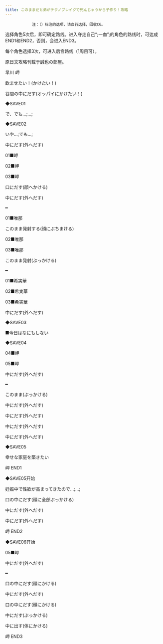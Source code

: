 ```yaml
---
title: このままだと弟がテクノブレイクで死んじゃうから子作り！攻略
---
```


                注：（）标注的选项，请自行选择，回收CG。

选择角色5次后，即可确定路线。进入夺走自己“;一血”;的角色的路线时，可达成END1和END2，否则，会进入END3。

每个角色选择3次，可进入后宫路线（1周目可）。

原日文攻略刊载于誠也の部屋。



早川 岬



飲ませたい！(かけたい！)

谷間の中にだす(オッパイにかけたい！)

◆SAVE01

で、でも…;…;

◆SAVE02

いや…;でも…;

中にだす(外へだす)

01■岬

02■岬

03■岬

口にだす(顔へかける)

中にだす(外へだす)

━

01■唯那

このまま発射する(顔にぶちまける)

02■唯那

03■唯那

このまま発射(ぶっかける)

━

01■希実華

02■希実華

03■希実華

中にだす(外へだす)

◆SAVE03

■今日はなにもしない

◆SAVE04

04■岬

05■岬

中にだす(外へだす)

━

このまま(ぶっかける)

中にだす(外へだす)

中にだす(外へだす)

中にだす(外へだす)

中にだす(外へだす)

◆SAVE05

幸せな家庭を築きたい



岬 END1



◆SAVE05开始

妊娠中で性欲が高まってきたので…;…;

口の中にだす(顔に全部ぶっかける)

中にだす(外へだす)

中にだす(外へだす)



岬 END2



◆SAVE06开始

05■岬

中にだす(外へだす)

━

口の中にだす(顔にかける)

中にだす(外へだす)

口の中にだす(顔にかける)

中にだす(ぶっかける)

中に出す(体にかける)



岬 END3




              
